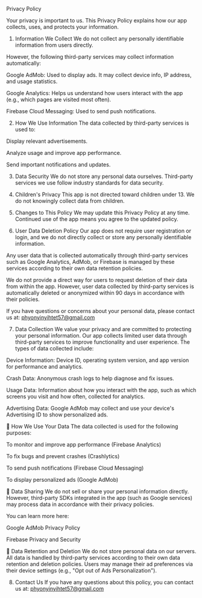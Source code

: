 Privacy Policy

Your privacy is important to us. This Privacy Policy explains how our app collects, uses, and protects your information.

1. Information We Collect
We do not collect any personally identifiable information from users directly.

However, the following third-party services may collect information automatically:

Google AdMob: Used to display ads. It may collect device info, IP address, and usage statistics.

Google Analytics: Helps us understand how users interact with the app (e.g., which pages are visited most often).

Firebase Cloud Messaging: Used to send push notifications.

2. How We Use Information
The data collected by third-party services is used to:

Display relevant advertisements.

Analyze usage and improve app performance.

Send important notifications and updates.

3. Data Security
We do not store any personal data ourselves. Third-party services we use follow industry standards for data security.

4. Children's Privacy
This app is not directed toward children under 13. We do not knowingly collect data from children.

5. Changes to This Policy
We may update this Privacy Policy at any time. Continued use of the app means you agree to the updated policy.

6. User Data Deletion Policy
Our app does not require user registration or login, and we do not directly collect or store any personally identifiable information.

Any user data that is collected automatically through third-party services such as Google Analytics, AdMob, or Firebase is managed by these services according to their own data retention policies.

We do not provide a direct way for users to request deletion of their data from within the app. However, user data collected by third-party services is automatically deleted or anonymized within 90 days in accordance with their policies.

If you have questions or concerns about your personal data, please contact us at: phyonyinyihtet57@gmail.com

7. Data Collection
We value your privacy and are committed to protecting your personal information. Our app collects limited user data through third-party services to improve functionality and user experience. The types of data collected include:

Device Information: Device ID, operating system version, and app version for performance and analytics.

Crash Data: Anonymous crash logs to help diagnose and fix issues.

Usage Data: Information about how you interact with the app, such as which screens you visit and how often, collected for analytics.

Advertising Data: Google AdMob may collect and use your device's Advertising ID to show personalized ads.

📌 How We Use Your Data
The data collected is used for the following purposes:

To monitor and improve app performance (Firebase Analytics)

To fix bugs and prevent crashes (Crashlytics)

To send push notifications (Firebase Cloud Messaging)

To display personalized ads (Google AdMob)

📌 Data Sharing
We do not sell or share your personal information directly. However, third-party SDKs integrated in the app (such as Google services) may process data in accordance with their privacy policies.

You can learn more here:

Google AdMob Privacy Policy

Firebase Privacy and Security

📌 Data Retention and Deletion
We do not store personal data on our servers. All data is handled by third-party services according to their own data retention and deletion policies. Users may manage their ad preferences via their device settings (e.g., "Opt out of Ads Personalization").

8. Contact Us
If you have any questions about this policy, you can contact us at: phyonyinyihtet57@gmail.com

